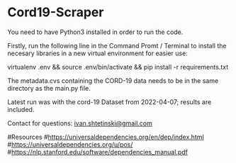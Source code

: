 # Cord19-Scraper
You need to have Python3 installed in order to run the code.

Firstly, run the following line in the Command Promt / Terminal to install the necesary libraries in a new virtual environment for easier use:

virtualenv .env && source .env/bin/activate && pip install -r requirements.txt

The metadata.cvs containing the CORD-19 data needs to be in the same directory as the main.py file.

Latest run was with the cord-19 Dataset from 2022-04-07; results are included.

Contact for questions: ivan.shtetinski@gmail.com

#Resources
#https://universaldependencies.org/en/dep/index.html
#https://universaldependencies.org/u/pos/
#https://nlp.stanford.edu/software/dependencies_manual.pdf

